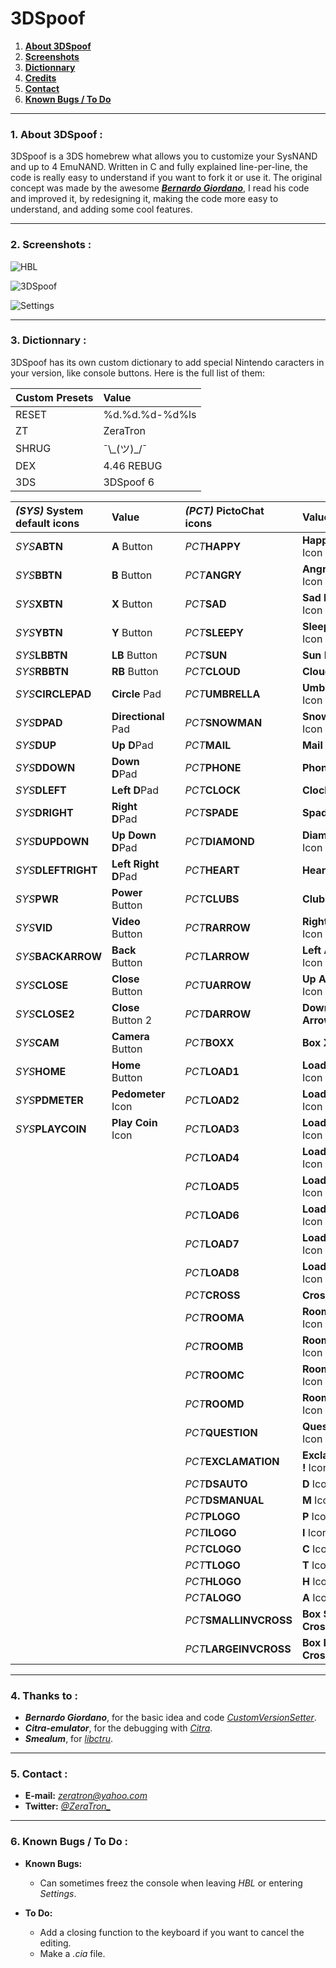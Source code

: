 # 3DSpoof
1. **[About 3DSpoof](#1-about-3dspoof-)**
2. **[Screenshots](#2-screenshots-)**
3. **[Dictionnary](#3-dictionnary-)**
4. **[Credits](#4-thanks-to-)**
5. **[Contact](#4-contact-)**
6. **[Known Bugs / To Do](#4-known-bugs-to-do-)**
***
### __1. About 3DSpoof :__
3DSpoof is a 3DS homebrew what allows you to customize your SysNAND and up to 4 EmuNAND.
Written in C and fully explained line-per-line, the code is really easy to understand if you want to fork it or use it.
The original concept was made by the awesome [***Bernardo Giordano***](https://github.com/BernardoGiordano), 
I read his code and improved it, by redesigning it, making the code more easy to understand, and adding some cool features.
***
### __2. Screenshots :__
![HBL](https://image.noelshack.com/fichiers/2017/16/1492547939-hbl.png)

![3DSpoof](https://image.noelshack.com/fichiers/2017/16/1492547939-3dspoof.png)

![Settings](https://image.noelshack.com/fichiers/2017/16/1492547935-settings.png)
***
### __3. Dictionnary :__
3DSpoof has its own custom dictionary to add special Nintendo caracters in your version, like console buttons.
Here is the full list of them:

| Custom Presets       | Value                |
|:---------------------|:---------------------|
| RESET                | %d.%d.%d-%d%ls       |
| ZT                   | ZeraTron             |
| SHRUG                | ¯\\\_(ツ)_/¯         |
| DEX                  | 4.46 REBUG           |
| 3DS                  | 3DSpoof             |


| _(SYS)_ System default icons | Value                      |   | _(PCT)_ PictoChat icons      | Value                       |
|:-----------------------------|:---------------------------|---|:-----------------------------|:----------------------------|
| _SYS_**ABTN**                | **A** Button               |   | _PCT_**HAPPY**               | **Happy Face** Icon         |
| _SYS_**BBTN**                | **B** Button               |   | _PCT_**ANGRY**               | **Angry Face** Icon         |
| _SYS_**XBTN**                | **X** Button               |   | _PCT_**SAD**                 | **Sad Face** Icon           |
| _SYS_**YBTN**                | **Y** Button               |   | _PCT_**SLEEPY**              | **Sleepy Face** Icon        |
| _SYS_**LBBTN**               | **LB** Button              |   | _PCT_**SUN**                 | **Sun** Icon                |
| _SYS_**RBBTN**               | **RB** Button              |   | _PCT_**CLOUD**               | **Cloud** Icon              |
| _SYS_**CIRCLEPAD**           | **Circle** Pad             |   | _PCT_**UMBRELLA**            | **Umbrella** Icon           |
| _SYS_**DPAD**                | **Directional** Pad        |   | _PCT_**SNOWMAN**             | **Snowman** Icon            |
| _SYS_**DUP**                 | **Up** **D**Pad            |   | _PCT_**MAIL**                | **Mail** Icon               |
| _SYS_**DDOWN**               | **Down** **D**Pad          |   | _PCT_**PHONE**               | **Phone** Icon              |
| _SYS_**DLEFT**               | **Left** **D**Pad          |   | _PCT_**CLOCK**               | **Clock** Icon              |
| _SYS_**DRIGHT**              | **Right** **D**Pad         |   | _PCT_**SPADE**               | **Spade** Icon              |
| _SYS_**DUPDOWN**             | **Up Down** **D**Pad       |   | _PCT_**DIAMOND**             | **Diamond** Icon           |
| _SYS_**DLEFTRIGHT**          | **Left Right** **D**Pad    |   | _PCT_**HEART**               | **Heart** Icon             |
| _SYS_**PWR**                 | **Power** Button           |   | _PCT_**CLUBS**               | **Clubs** Icon              |
| _SYS_**VID**                 | **Video** Button           |   | _PCT_**RARROW**              | **Right Arrow** Icon        |
| _SYS_**BACKARROW**           | **Back** Button            |   | _PCT_**LARROW**              | **Left Arrow** Icon         |
| _SYS_**CLOSE**               | **Close** Button           |   | _PCT_**UARROW**              | **Up Arrow** Icon           |
| _SYS_**CLOSE2**              | **Close** Button 2         |   | _PCT_**DARROW**              | **Down Arrow** Icon         |
| _SYS_**CAM**                 | **Camera** Button          |   | _PCT_**BOXX**                | **Box X** Icon              |
| _SYS_**HOME**                | **Home** Button            |   | _PCT_**LOAD1**               | **Loading 1** Icon          |
| _SYS_**PDMETER**             | **Pedometer** Icon         |   | _PCT_**LOAD2**               | **Loading 2** Icon          |
| _SYS_**PLAYCOIN**            | **Play Coin** Icon         |   | _PCT_**LOAD3**               | **Loading 3** Icon          |
|                              |                            |   | _PCT_**LOAD4**               | **Loading 4** Icon          |
|                              |                            |   | _PCT_**LOAD5**               | **Loading 5** Icon          |
|                              |                            |   | _PCT_**LOAD6**               | **Loading 6** Icon          |
|                              |                            |   | _PCT_**LOAD7**               | **Loading 7** Icon          |
|                              |                            |   | _PCT_**LOAD8**               | **Loading 8** Icon          |
|                              |                            |   | _PCT_**CROSS**               | **Cross** Icon              |
|                              |                            |   | _PCT_**ROOMA**               | **Room A** Icon             |
|                              |                            |   | _PCT_**ROOMB**               | **Room B** Icon             |
|                              |                            |   | _PCT_**ROOMC**               | **Room C** Icon             |
|                              |                            |   | _PCT_**ROOMD**               | **Room D** Icon             |
|                              |                            |   | _PCT_**QUESTION**            | **Question ?** Icon         |
|                              |                            |   | _PCT_**EXCLAMATION**         | **Exclamation !** Icon      |
|                              |                            |   | _PCT_**DSAUTO**              | **D** Icon                  |
|                              |                            |   | _PCT_**DSMANUAL**            | **M** Icon                  |
|                              |                            |   | _PCT_**PLOGO**               | **P** Icon                  |
|                              |                            |   | _PCT_**ILOGO**               | **I** Icon                  |
|                              |                            |   | _PCT_**CLOGO**               | **C** Icon                  |
|                              |                            |   | _PCT_**TLOGO**               | **T** Icon                  |
|                              |                            |   | _PCT_**HLOGO**               | **H** Icon                  |
|                              |                            |   | _PCT_**ALOGO**               | **A** Icon                  |
|                              |                            |   | _PCT_**SMALLINVCROSS**       | **Box Small Cross** Icon    |
|                              |                            |   | _PCT_**LARGEINVCROSS**       | **Box Large Cross** Icon    |
***
### __4. Thanks to :__
* ***Bernardo Giordano***, for the basic idea and code [*CustomVersionSetter*](https://github.com/BernardoGiordano/CustomVersionSetter).
* ***Citra-emulator***, for the debugging with [*Citra*](https://github.com/citra-emu/citra).
* ***Smealum***, for [*libctru*](https://github.com/smealum/ctrulib).
***
### __5. Contact :__
* __E-mail:__ *zeratron@yahoo.com*
* __Twitter:__ *[@ZeraTron_](https://twitter.com/ZeraTron_)*
***
### __6. Known Bugs / To Do :__
  * __Known Bugs:__
    * Can sometimes freez the console when leaving *HBL* or entering *Settings*.


  * __To Do:__
    * Add a closing function to the keyboard if you want to cancel the editing.
    * Make a *.cia* file.
